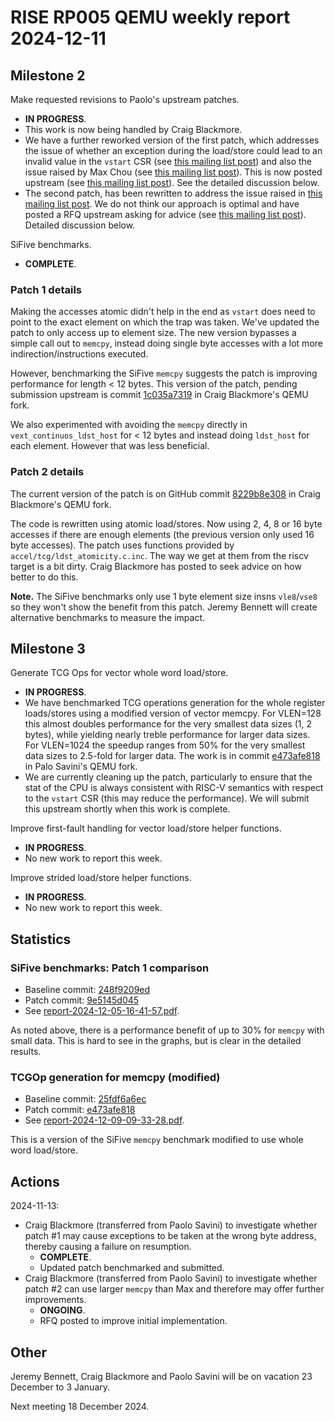 # RISE RP005 QEMU weekly report 2024-12-11

## Milestone 2

Make requested revisions to Paolo's upstream patches.
- **IN PROGRESS**.
- This work is now being handled by Craig Blackmore.
- We have a further reworked version of the first patch, which addresses the issue of whether an exception during the load/store could lead to an invalid value in the `vstart` CSR (see [this mailing list post](https://lists.nongnu.org/archive/html/qemu-devel/2024-11/msg03037.html)) and also the issue raised by Max Chou (see [this mailing list post](https://lists.nongnu.org/archive/html/qemu-devel/2024-12/msg00812.html)).  This is now posted upstream (see [this mailing list post](https://lists.gnu.org/archive/html/qemu-devel/2024-12/msg02265.html)).  See the detailed discussion below.
- The second patch, has been rewritten to address the issue raised in [this mailing list post](https://lists.nongnu.org/archive/html/qemu-devel/2024-11/msg03111.html).  We do not think our approach is optimal and have posted a RFQ upstream asking for advice (see [this mailing list post](https://mail.gnu.org/archive/html/qemu-devel/2024-12/msg02274.html)).  Detailed discussion below.

SiFive benchmarks.
- **COMPLETE**.

### Patch 1 details

Making the accesses atomic didn't help in the end as `vstart` does need to point to the exact element on which the trap was taken. We've updated the patch to only access up to element size. The new version bypasses a simple call out to `memcpy`, instead doing single byte accesses with a lot more indirection/instructions executed.

However, benchmarking the SiFive `memcpy` suggests the patch is improving performance for length < 12 bytes. This version of the patch, pending submission upstream is commit [1c035a7319](https://github.com/craigblackmore/rise-rvv-tcg-qemu/commit/1c035a73191d156b765994853aab4f95520d26cb) in Craig Blackmore's QEMU fork.

We also experimented with avoiding the `memcpy` directly in `vext_continuos_ldst_host` for < 12 bytes and instead doing `ldst_host` for each element.  However that was less beneficial.

### Patch 2 details

The current version of the patch is on GitHub commit [8229b8e308](https://github.com/craigblackmore/rise-rvv-tcg-qemu/commit/8229b8e3080dbb2f3b793014e7d78615781b8152) in Craig Blackmore's QEMU fork.

The code is rewritten using atomic load/stores. Now using 2, 4, 8 or 16 byte accesses if there are enough elements (the previous version only used 16 byte accesses). The patch uses functions provided by `accel/tcg/ldst_atomicity.c.inc`. The way we get at them from the riscv target is a bit dirty.  Craig Blackmore has posted to seek advice on how better to do this.

**Note.** The SiFive benchmarks only use 1 byte element size insns `vle8`/`vse8` so they won't show the benefit from this patch.  Jeremy Bennett will create alternative benchmarks to measure the impact.

## Milestone 3

Generate TCG Ops for vector whole word load/store.
- **IN PROGRESS**.
- We have benchmarked TCG operations generation for the whole register loads/stores using a modified version of vector memcpy. For VLEN=128 this almost doubles performance for the very smallest data sizes (1, 2 bytes), while yielding nearly treble performance for larger data sizes.  For VLEN=1024 the speedup ranges from 50% for the very smallest data sizes to 2.5-fold for larger data. The work is in commit [e473afe818](https://github.com/PaoloS02/rise-rvv-tcg-qemu/commit/e473afe818c283a311cef27412b4985cbf27fb5e) in Palo Savini's QEMU fork.
- We are currently cleaning up the patch, particularly to ensure that the stat of the CPU is always consistent with RISC-V semantics with respect to the `vstart` CSR (this may reduce the performance).  We will submit this upstream shortly when this work is complete.

Improve first-fault handling for vector load/store helper functions.
- **IN PROGRESS**.
- No new work to report this week.

Improve strided load/store helper functions.
- **IN PROGRESS**.
- No new work to report this week.

## Statistics

### SiFive benchmarks: Patch 1 comparison

- Baseline commit: [248f9209ed](https://github.com/craigblackmore/rise-rvv-tcg-qemu/commit/248f9209edfd289e7d97fb323e5075ccd55cc157)
- Patch commit: [9e5145d045](https://github.com/craigblackmore/rise-rvv-tcg-qemu/commit/9e5145d0453481c8df9047ba8dc86919a757565d)
- See [report-2024-12-05-16-41-57.pdf](./strmem-reports/report-2024-12-05-16-41-57.pdf).

As noted above, there is a performance benefit of up to 30% for `memcpy` with small data.  This is hard to see in the graphs, but is clear in the detailed results.

### TCGOp generation for memcpy (modified)

- Baseline commit: [25fdf6a6ec](https://github.com/PaoloS02/rise-rvv-tcg-qemu/commit/25fdf6a6ec365cdd11ed9c5ca299360ce6f96ae0)
- Patch commit: [e473afe818](https://github.com/PaoloS02/rise-rvv-tcg-qemu/commit/e473afe818c283a311cef27412b4985cbf27fb5e)
- See [report-2024-12-09-09-33-28.pdf](./strmem-reports/report-2024-12-09-09-33-28.pdf).

This is a version of the SiFive `memcpy` benchmark modified to use whole word load/store.

## Actions

2024-11-13:
- Craig Blackmore (transferred from Paolo Savini) to investigate whether patch #1 may cause exceptions to be taken at the wrong byte address, thereby causing a failure on resumption.
  - **COMPLETE**.
  - Updated patch benchmarked and submitted.
- Craig Blackmore (transferred from Paolo Savini) to investigate whether patch #2 can use larger `memcpy` than Max and therefore may offer further improvements.
  - **ONGOING**.
  - RFQ posted to improve initial implementation.

## Other

Jeremy Bennett, Craig Blackmore and Paolo Savini will be on vacation 23 December to 3 January.

Next meeting 18 December 2024.
